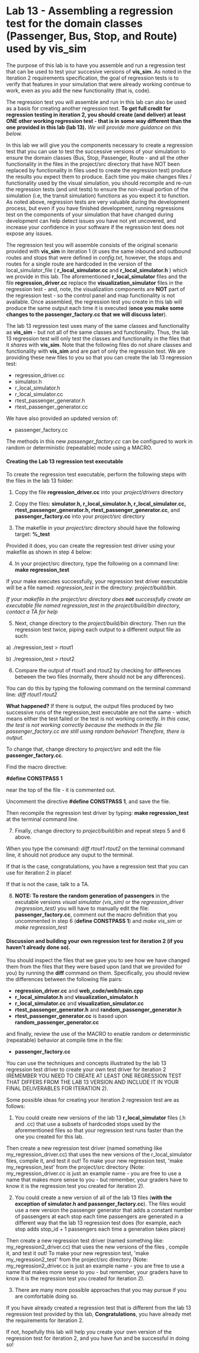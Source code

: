 # Lab 13 - Assembling a regression test for the domain classes (Passenger, Bus, Stop, and Route) used by vis_sim

  The purpose of this lab is to have you assemble and run a regression test that can be used to test your succesive versions 
of __vis_sim__.  As noted in the iteration 2 requirements specification, the goal of regression tests is to 
verify that features in your simulation that were already working continue to work, even as you add the new functionality
(that is, code). 

  The regression test you will assemble and run in this lab can also be used as a basis for creating another regression 
test.  __To get full credit for regression testing in iteration 2, you should create (and deliver) at least ONE other 
working regression test - that is in some way different than the one provided in this lab (lab 13).__ _We will provide more 
guidance on this below._ 

  In this lab we will give you the components necessary to create a regression test that you can use to test the successive versions of your simulation to ensure the domain classes (Bus, Stop, Passenger, Route - and all the other functionality in the files in the project/src directory that have NOT been replaced by functionality in files used to create the regression test) produce the results you expect them to produce.  Each time you make changes files / functionality used by the visual simulation, you should recompile and re-run the regression tests (and unit tests) to ensure the non-visual portion of the simulation (i.e, the transit simulation) functions as you expect it to function. As noted above, regression tests are very valuable during the development process,
but even if you have finished development, running regressions test on the components of your simulation that 
have changed during development can help detect issues you have not yet uncovered, and
increase your confidence in your software if the regression test does not expose any issues.

  The regression test you will assemble consists of the original scenario provided with __vis_sim__ in 
iteration 1 (it uses the same inbound and outbound routes and stops that were defined in _config.txt_, however, the stops and routes for a single route  are hardcoded in the version of the
local_simulator_file ( __r_local_simulator.cc__ and __r_local_simulator.h__ ) which we provide in this lab.
The aforementioned __r_local_simulator__ files and the file __regression_driver.cc__ replace the __visualization_simulator__ files in
the regression test - and, note, the visualization components are **NOT** part of the regression test - so the control panel and map functionality
is not available. Once assembled, the regression test you create in this lab will produce the same output each time
it is executed (**once you make some changes to the passenger_factory.cc that we will discuss later**). 

   The lab 13 regression test uses many of the same classes and functionality as __vis_sim__ -  but not all of the same classes
and functionality. Thus, the lab 13 regression test will only test the classes and functionality in the files that it _shares_ with  __vis_sim__. 
Note that the following files do not share classes and functionality with __vis_sim__ and are part of only the regression test.
We are providing these new files to you so that you can create the lab 13 regression test:

* regression_driver.cc
* simulator.h
* r_local_simulator.h
* r_local_simulator.cc
* rtest_passenger_generator.h
* rtest_passenger_generator.cc

We have also provided an updated version of:

* passenger_factory.cc 

The methods in this new *passenger_factory.cc* can be configured to work in random or deterministic (repeatable) mode using a MACRO.

#### Creating the Lab 13 regression test executable

To create the regression test executable, perform the following steps with the files in the lab 13 folder:

1) Copy the file **regression_driver.cc** into your _project/drivers_ directory

2) Copy the files: **simulator.h, r_local_simulator.h, r_local_simulator.cc, rtest_passenger_generator.h, rtest_passenger_generator.cc**, and 
**passenger_factory.cc** into your _project/src_ directory

3) The makefile in your _project/src_ directory should have the following target: **%_test**

  Provided it does, you can create the regression test driver using your makefile as shown in step 4 below:

4) In your project/src directory, type the following on a command line: **make regression_test**

  If your make executes successfully, your regression test driver executable will be a file named: *regression_test* in the directory: _project/build/bin_. 

  _If your makefile in the _project/src_ directory does **not** successfully create an executable file named *regression_test* in the _project/build/bin_ directory, 
  contact a TA for help_
  

5) Next, change directory to the _project/build/bin_ directory.  Then run the regression test twice, piping each output to a different output file as such:

  a) ./regression_test > rtout1
  
  b) ./regression_test > rtout2
  
6) Compare the output of rtout1 and rtout2 by checking for differences between the two files (normally, there should not be any differences).

  You can do this by typing the following command on the terminal command line: *diff rtout1 rtout2*

**What happened?** If there is output, the output files produced by two successive runs of the regression_test executable are not the same - which means either the test failed or the test is not working correctly.
_In this case, the test is not working correctly because the methods in the file *passenger_factory.cc* are still using random behavior! Therefore, there is output._

To change that, change directory to _project/src_ and edit the file **passenger_factory.cc**. 

Find the macro directive:

**#define CONSTPASS 1** 

near the top of the file - it is commented out.

Uncomment the directive **#define CONSTPASS 1**, and save the file. 

Then recompile the regression test driver by typing: **make regression_test** at the terminal command line.

7) Finally, change directory to _project/build/bin_ and repeat steps 5 and 6 above.  

When you type the command: *diff rtout1 rtout2* on the terminal command line, it should not produce any ouput to the terminal.  

  If that is the case, congratulations, you have a regression test that you can use for iteration 2 in place!
  
  If that is not the case, talk to a TA.
  
8) **NOTE: To restore the random generation of passengers** in the excutable versions *visual simulator (vis_sim)* or the *regression_driver (regression_test)* you will have
to manually edit the file: **passenger_factory.cc**, comment out the macro definition that you uncommented in step 6 (**define CONSTPASS 1**)
and *make vis_sim* or *make regression_test*

#### Discussion and building your own regression test for iteration 2 (if you haven't already done so). 

You should inspect the files that we gave you to see how we have changed them from the files that they were based upon (and that we provided for you)
by running the **diff** command on them.  Specifically, you should review the differences between the following file pairs:

* **regression_driver.cc** and **web_code/web/main.cpp**
* **r_local_simulator.h** and **visualization_simulator.h**
* **r_local_simulator.cc** and **visualization_simulator.cc**
* **rtest_passenger_generator.h** and **random_passenger_generator.h**
* **rtest_passenger_generator.cc** is based upon **random_passenger_generator.cc**

and finally, review the use of the MACRO to enable random or deterministic (repeatable) behavior at compile time in the file:
* **passenger_factory.cc**

You can use the techniques and concepts illustrated by the lab 13 regression test driver to create your own test driver for iteration 2 
(REMEMBER YOU NEED TO CREATE AT LEAST ONE REGRESSION TEST THAT DIFFERS FROM THE LAB 13 VERSION AND INCLUDE IT IN YOUR FINAL DELIVERABLES FOR ITERATION 2). 

Some possible ideas for creating your iteration 2 regression test are as follows:

1) You could create new versions of the lab 13  **r_local_simulator** files (.h and .cc) that use a subsets of hardcoded stops used by the aforementioned files so that your regression test runs faster than the one you created for this lab.  

Then create a new regression test driver (named something like my_regression_driver.cc) that uses the new versions of the r_local_simulator files, compile it, and test it out! To make your new regression test,  'make my_regression_test' from the project/src directory (Note: my_regression_driver.cc is just an example name - you are free to use a name that makes more sense to you - but remember, your graders have to know it is the regression test you created for iteration 2).

2) You could create a new version of all of the lab 13 files (**with the exception of simulator.h and passenger_factory.cc**). The files would use a new version the passenger generator that adds a constant number
of passengers at each stop each time passengers are generated in a different way that the lab 13 regression test does (for example, each stop adds stop_id + 1 passengers each time a generation takes place)

Then create a new regression test driver (named something like: my_regression2_driver.cc) that uses the new versions of the files , compile it, and test it out! To make your new regression test,  'make my_regression2_test' from the project/src directory (Note: my_regression2_driver.cc is just an example name - you are free to use a name that makes more sense to you - but remember, your graders have to know it is the regression test you created for iteration 2).

3) There are many more possible approaches that you may pursue if you are comfortable doing so. 

If you have already created a regression test that 
is different from the lab 13 regression test provided by this lab, **Congratulations**, you have already met the requirements for iteration 2. 

If not, hopefully this
lab will help you create your own version of the regression test for iteration 2, and you have fun and be successful in doing so!





